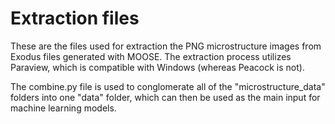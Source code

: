# Extraction files

These are the files used for extraction the PNG microstructure images from Exodus files generated with MOOSE. The extraction process utilizes Paraview, which is compatible with Windows (whereas Peacock is not).

The combine.py file is used to conglomerate all of the "microstructure_data" folders into one "data" folder, which can then be used as the main input for machine learning models.